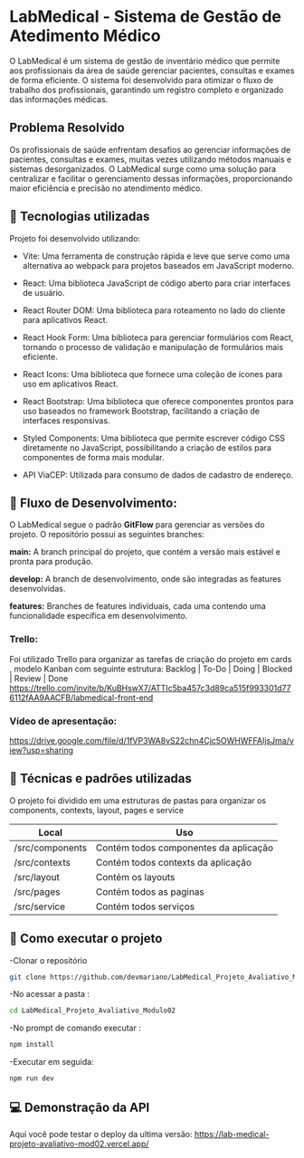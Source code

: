 # LabMedical - Sistema de Gestão de Atedimento Médico 

O LabMedical é um sistema de gestão de inventário médico que permite aos profissionais da área de saúde gerenciar pacientes, consultas e exames de forma eficiente. O sistema foi desenvolvido para otimizar o fluxo de trabalho dos profissionais, garantindo um registro completo e organizado das informações médicas.

## Problema Resolvido

Os profissionais de saúde enfrentam desafios ao gerenciar informações de pacientes, consultas e exames, muitas vezes utilizando métodos manuais e sistemas desorganizados. O LabMedical surge como uma solução para centralizar e facilitar o gerenciamento dessas informações, proporcionando maior eficiência e precisão no atendimento médico.

## 🔧 Tecnologias utilizadas

Projeto foi desenvolvido utilizando:

- Vite: Uma ferramenta de construção rápida e leve que serve como uma alternativa ao webpack para projetos baseados em JavaScript moderno.

- React: Uma biblioteca JavaScript de código aberto para criar interfaces de usuário.

- React Router DOM: Uma biblioteca para roteamento no lado do cliente para aplicativos React.

- React Hook Form: Uma biblioteca para gerenciar formulários com React, tornando o processo de validação e manipulação de formulários mais eficiente.

- React Icons: Uma biblioteca que fornece uma coleção de ícones para uso em aplicativos React.

- React Bootstrap: Uma biblioteca que oferece componentes prontos para uso baseados no framework Bootstrap, facilitando a criação de interfaces responsivas.

- Styled Components: Uma biblioteca que permite escrever código CSS diretamente no JavaScript, possibilitando a criação de estilos para componentes de forma mais modular.

- API ViaCEP: Utilizada para consumo de dados de cadastro de endereço.

## 📗 Fluxo de Desenvolvimento: 

O LabMedical segue o padrão **GitFlow** para gerenciar as versões do projeto. O repositório possui as seguintes branches:

**main:** A branch principal do projeto, que contém a versão mais estável e pronta para produção.

**develop:** A branch de desenvolvimento, onde são integradas as features desenvolvidas.

**features:** Branches de features individuais, cada uma contendo uma funcionalidade específica em desenvolvimento.
###  Trello:
Foi utilizado Trello para organizar as tarefas de criação do projeto em cards , modelo Kanban com seguinte estrutura: Backlog | To-Do | Doing | Blocked | Review | Done
 https://trello.com/invite/b/KuBHswX7/ATTIc5ba457c3d89ca515f993301d776112fAA9AACFB/labmedical-front-end

### Vídeo de apresentação: 
https://drive.google.com/file/d/1fVP3WA8vS22chn4Cjc5OWHWFFAIjsJma/view?usp=sharing


## 🧰 Técnicas e padrões utilizadas

O projeto foi dividido em uma estruturas de pastas para organizar os components, contexts, layout, pages e service

| Local | Uso |
| ------ | ------ |
| /src/components | Contém todos componentes da aplicação |
| /src/contexts | Contém todos contexts da aplicação |
| /src/layout | Contém os layouts |
| /src/pages | Contém todos as paginas |
| /src/service | Contém todos serviços |


## 🚀 Como executar o projeto

-Clonar o repositório
```sh 
git clone https://github.com/devmariano/LabMedical_Projeto_Avaliativo_Mod02.git
```
-No acessar a pasta :
```sh
cd LabMedical_Projeto_Avaliativo_Modulo02
```
-No prompt de comando executar :
```sh
npm install 
```
-Executar em seguida:
```sh
npm run dev
```

## 💻 Demonstração da API 

Aqui você pode testar o deploy da ultima versão: 
https://lab-medical-projeto-avaliativo-mod02.vercel.app/
